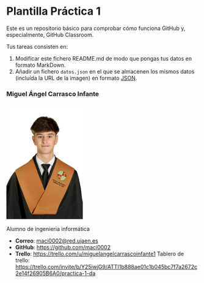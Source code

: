 # Plantilla Práctica 1
Este es un repositorio básico para comprobar cómo funciona GitHub y, especialmente, GitHub Classroom.

Tus tareas consisten en:
1) Modificar este fichero README.md de modo que pongas tus datos en formato MarkDown.
2) Añadir un fichero <code>datos.json</code> en el que se almacenen los mismos datos (incluída la URL de la imagen) en formato [JSON](https://es.wikipedia.org/wiki/JSON).

### Miguel Ángel Carrasco Infante
<img src='/FER_23_18158.JPG' width='200px'>

Alumno de ingenieria informática
* **Correo**: maci0002@red.ujaen.es
* **GitHub**: https://github.com/maci0002
* **Trello**: https://trello.com/u/miguelangelcarrascoinfante1
Tablero de trello:
https://trello.com/invite/b/Y25iwjG9/ATTI1b888ae01c1b045bc7f7a2672c2e14f26905B6A0/practica-1-da
